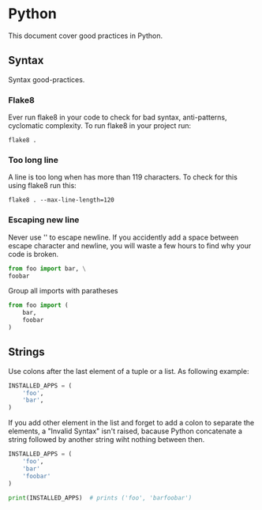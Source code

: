 # Python

This document cover good practices in Python.

## Syntax

Syntax good-practices.

### Flake8

Ever run flake8 in your code to check for bad syntax, anti-patterns, cyclomatic
complexity. To run flake8 in your project run:

```
flake8 .
```

### Too long line

A line is too long when has more than 119 characters. To check for this using
flake8 run this:

```
flake8 . --max-line-length=120
```

### Escaping new line

Never use '\' to escape newline. If you accidently add a space between escape
character and newline, you will waste a few hours to find why your code is broken.

```python
from foo import bar, \
foobar
```

Group all imports with paratheses

```python
from foo import (
    bar,
    foobar
)
```

## Strings

Use colons after the last element of a tuple or a list. As following example:

```python
INSTALLED_APPS = (
    'foo',
    'bar',
)
```

If you add other element in the list and forget to add a colon to separate the
elements, a "Invalid Syntax" isn't raised, bacause Python concatenate a string
followed by another string wiht nothing between then.

```python
INSTALLED_APPS = (
    'foo',
    'bar'
    'foobar'
)

print(INSTALLED_APPS)  # prints ('foo', 'barfoobar')

```
